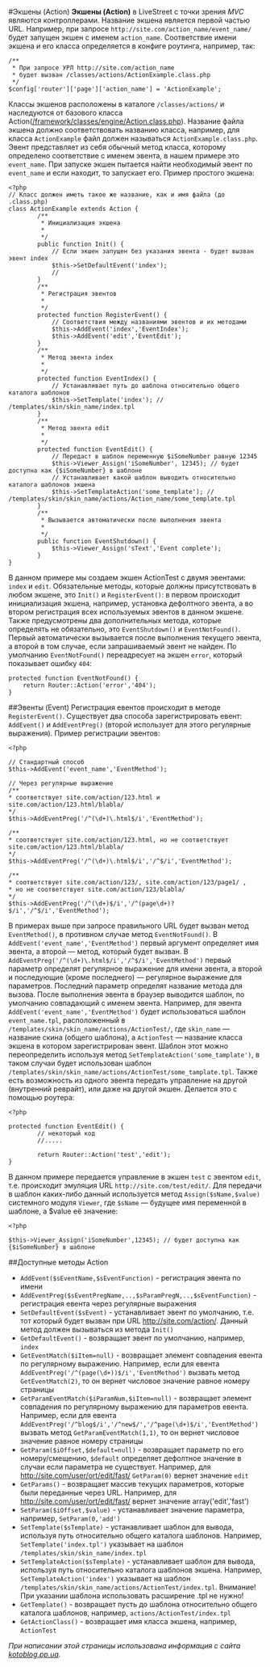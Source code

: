 #Экшены (Action)
**Экшены (Action)** в LiveStreet с точки зрения *MVC* являются контроллерами. Название экшена является первой частью URL. Например, при запросе `http://site.com/action_name/event_name/` будет запущен экшен с именем `action_name`. Соответствие имени экшена и его класса определяется в конфиге роутинга, например, так:
~~~
/**
 * При запросе УРЛ http://site.com/action_name
 * будет вызван /classes/actions/ActionExample.class.php
 */
$config['router']['page']['action_name'] = 'ActionExample';
~~~
Классы экшенов расположены в каталоге `/classes/actions/` и наследуются от базового класса Action([/framework/classes/engine/Action.class.php](https://github.com/livestreet/livestreet-framework/blob/master/classes/engine/Action.class.php)). Название файла экшена должно соответствовать названию класса, например, для класса `ActionExample` файл должен называться `ActionExample.class.php`. Эвент представляет из себя обычный метод класса, которому определено соответствие с именем эвента, в нашем примере это `event_name`. При запуске экшен пытается найти необходимый эвент по `event_name` и если находит, то запускает его. Пример простого экшена:
~~~
<?php
// Класс должен иметь такое же название, как и имя файла (до .class.php)
class ActionExample extends Action {
        /**
         * Инициализация экшена
         *
         */
        public function Init() {
			// Если экшен запущен без указания эвента - будет вызван эвент index
			$this->SetDefaultEvent('index');
			// 
        }
        /**
         * Регистрация эвентов
         *
         */
        protected function RegisterEvent() {
			// Соответствия между названиями эвентов и их методами
			$this->AddEvent('index','EventIndex');
			$this->AddEvent('edit','EventEdit');            
        }
        /**
         * Метод эвента index
         *
         */
        protected function EventIndex() {
			// Устанавливает путь до шаблона относительно общего каталога шаблонов
			$this->SetTemplate('index'); // /templates/skin/skin_name/index.tpl
        }
        /**
         * Метод эвента edit
         *
         */
        protected function EventEdit() {
			// Передаст в шаблон переменную $iSomeNumber равную 12345
			$this->Viewer_Assign('iSomeNumber', 12345); // будет доступна как {$iSomeNumber} в шаблоне
			// Устанавливает какой шаблон выводить относительно каталога шаблонов экшена
			$this->SetTemplateAction('some_template'); // /templates/skin/skin_name/actions/Action_name/some_template.tpl
        }       
        /**
         * Вызывается автоматически после выполнения эвента
         *
         */
        public function EventShutdown() {
			$this->Viewer_Assign('sText','Event complete');
        }
}
~~~
В данном примере мы создаем экшен ActionTest с двумя эвентами: `index` и `edit`. Обязательные методы, которые должны присутствовать в любом экшене, это `Init()` и `RegisterEvent()`: в первом происходит инициализация экшена, например, установка дефолтного эвента, а во втором регистрация всех используемых эвентов в данном экшене. Также предусмотрены два дополнительных метода, которые определять не обязательно, это `EventShutdown()` и `EventNotFound()`. Первый автоматически вызывается после выполнения текущего эвента, а второй в том случае, если запрашиваемый эвент не найден. По умолчанию `EventNotFound()` переадресует на экшен `error`, который показывает ошибку `404`:
~~~
protected function EventNotFound() {
	return Router::Action('error','404');
}
~~~
##Эвенты (Event)
Регистрация евентов происходит в методе `RegisterEvent()`. Существует два способа зарегистрировать евент: `AddEvent()` и `AddEventPreg()` (второй использует для этого регулярные выражения). Пример регистрации эвентов:
~~~
<?php

// Стандартный способ
$this->AddEvent('event_name','EventMethod');

// Через регулярные выражение
/**
* соответствует site.com/action/123.html и site.com/action/123.html/blabla/
*/
$this->AddEventPreg('/^(\d+)\.html$/i','EventMethod');

/**
* соответствует site.com/action/123.html, но не соответствует site.com/action/123.html/blabla/
*/
$this->AddEventPreg('/^(\d+)\.html$/i','/^$/i','EventMethod');

/**
* соответствует site.com/action/123/, site.com/action/123/page1/ ,
* но не соответствует site.com/action/123/blabla/
*/
$this->AddEventPreg('/^(\d+)$/i','/^(page\d+)?$/i','/^$/i','EventMethod');
~~~
В примерах выше при запросе правильного URL будет вызван метод `EventMethod()`, в противном случае метод `EventNotFound()`. В `AddEvent('event_name','EventMethod')` первый аргумент определяет имя эвента, а второй — метод, который будет вызван. В `AddEventPreg('/^(\d+)\.html$/i','/^$/i','EventMethod')` первый параметр определят регулярное выражение для имени эвента, а второй и последующие (кроме последнего) — регулярное выражение для параметров.  Последний параметр определят название метода для вызова. После выполнения эвента в браузер выводится шаблон, по умолчанию совпадающий с именем эвента. Например, для эвента `AddEvent('event_name','EventMethod')` будет использоваться шаблон `event_name.tpl`, расположенный в `/templates/skin/skin_name/actions/ActionTest/`, где `skin_name` — название скина (общего шаблона), а `ActionTest` — название класса экшена в котором зарегистрирован эвент. Шаблон этот можно переопределить используя метод `SetTemplateAction('some_tamplate')`, в таком случаи будет использован шаблон `/templates/skin/skin_name/actions/ActionTest/some_tamplate.tpl`. Также есть возможность из одного эвента передать управление на другой (внутренний реврайт), или даже на другой экшен. Делается это с помощью роутера:
~~~
<?php

protected function EventEdit() {
        // некоторый код
        //.....

        return Router::Action('test','edit');
}
~~~
В данном примере передается управление в экшен `test` с эвентом `edit`, т.е. происходит эмуляция URL `http://site.com/test/edit/`. Для передачи в шаблон каких-либо данный используется метод `Assign($sName,$value)` системного модуля `Viewer`, где `$sName` — будущее имя переменной в шаблоне, а $value её значение:
~~~
<?php

$this->Viewer_Assign('iSomeNumber',12345); // будет доступна как {$iSomeNumber} в шаблоне
~~~
##Доступные методы Action
* `AddEvent($sEventName,$sEventFunction)` - регистрация эвента по имени
* `AddEventPreg($sEventPregName,..,$sParamPregN,..,$sEventFunction)` - регистрация евента через регулярные выражения
* `SetDefaultEvent($sEvent)` - устанавливает эвент по умолчанию, т.е. тот который будет вызван при URL http://site.com/action/. Данный метод должен вызываться из метода `Init()`
* `GetDefaultEvent()` - возвращает эвент по умолчанию, например, `index`
* `GetEventMatch($iItem=null)` - возвращает элемент совпадения евента по регулярному выражению. Например, если для евента `AddEventPreg('/^(page(\d+))$/i','EventMethod')` вызвать метод `GetEventMatch(2)`, то он вернет числовое значение равное номеру страницы
* `GetParamEventMatch($iParamNum,$iItem=null)` - возвращает элемент совпадения по регулярному выражению для параметров евента. Например, если для евента `AddEventPreg('/^blog$/i','/^new$/','/^page(\d+)$/i','EventMethod')` вызвать метод `GetParamEventMatch(1,1)`, то он вернет числовое значение равное номеру страницы
* `GetParam($iOffset,$default=null)` - возвращает параметр по его номеру/смещению, `$default` определяет дефолтное значение в случаи если параметра не существует. Например, для http://site.com/user/ort/edit/fast/ `GetParam(0)` вернет значение `edit`
* `GetParams()` - возвращает массив текущих параметров, которые были переданные через URL. Например, для http://site.com/user/ort/edit/fast/ вернет значение array('edit','fast')
* `SetParam($iOffset,$value)` - устанавливает значение параметра, например, `SetParam(0,'add')`
* `SetTemplate($sTemplate)` - устанавливает шаблон для вывода, используя путь относительно общего каталога шаблонов. Например, `SetTemplate('index.tpl')` указывает на шаблон `/templates/skin/skin_name/index.tpl`
* `SetTemplateAction($sTemplate)` - устанавливает шаблон для вывода, используя путь относительно каталога шаблонов экшена. Например, `SetTemplateAction('index')` указывает на шаблон `/templates/skin/skin_name/actions/ActionTest/index.tpl`. Внимание! При указании шаблона использовать расширение .tpl не нужно!
* `GetTemplate()` - возвращает пусть до шаблона относительно общего каталога шаблонов, например, `actions/ActionTest/index.tpl`
* `GetActionClass()` - возвращает имя класса экшена, например, `ActionTest`





*При написании этой страницы использована информация с сайта <a href="http://kotoblog.pp.ua">kotoblog.pp.ua</a>.*
